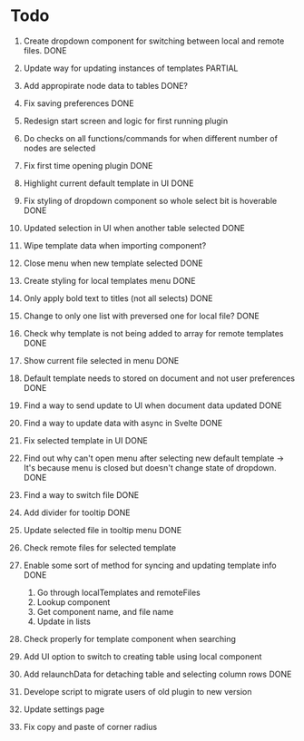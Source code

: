 # Todo

1. Create dropdown component for switching between local and remote files. DONE
3. Update way for updating instances of templates PARTIAL
4. Add appropirate node data to tables DONE?
5. Fix saving preferences DONE
6. Redesign start screen and logic for first running plugin
7. Do checks on all functions/commands for when different number of nodes are selected
8. Fix first time opening plugin DONE
9. Highlight current default template in UI DONE
10. Fix styling of dropdown component so whole select bit is hoverable DONE
11. Updated selection in UI when another table selected DONE
12. Wipe template data when importing component?
13. Close menu when new template selected DONE
14. Create styling for local templates menu DONE
15. Only apply bold text to titles (not all selects) DONE
16. Change to only one list with preversed one for local file? DONE
17. Check why template is not being added to array for remote templates DONE
18. Show current file selected in menu DONE
19. Default template needs to stored on document and not user preferences DONE
20. Find a way to send update to UI when document data updated DONE
21. Find a way to update data with async in Svelte DONE
22. Fix selected template in UI DONE
23. Find out why can't open menu after selecting new default template -> It's because menu is closed but doesn't change state of dropdown. DONE
24. Find a way to switch file DONE
25. Add divider for tooltip DONE
26. Update selected file in tooltip menu DONE
27. Check remote files for selected template


1. Enable some sort of method for syncing and updating template info DONE
    1. Go through localTemplates and remoteFiles
    2. Lookup component
    3. Get component name, and file name
    4. Update in lists
2. Check properly for template component when searching
3. Add UI option to switch to creating table using local component
4. Add relaunchData for detaching table and selecting column rows DONE
5. Develope script to migrate users of old plugin to new version
6. Update settings page
7. Fix copy and paste of corner radius